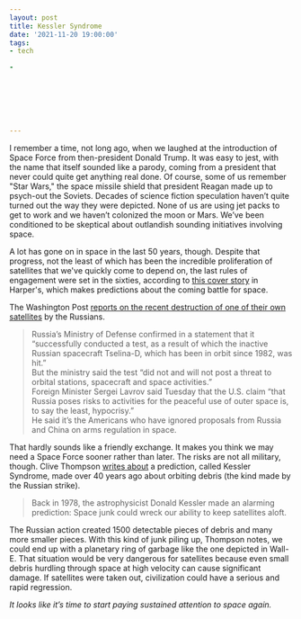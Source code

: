 ```yaml
---
layout: post
title: Kessler Syndrome
date: '2021-11-20 19:00:00'
tags:
- tech

- 







---
```


I remember a time, not long ago, when we laughed at the introduction of Space Force from then-president Donald Trump. It was easy to jest, with the name that itself sounded like a parody, coming from a president that never could quite get anything real done. Of course, some of us remember "Star Wars," the space missile shield that president Reagan made up to psych-out the Soviets. Decades of science fiction speculation haven’t quite turned out the way they were depicted. None of us are using jet packs to get to work and we haven’t colonized the moon or Mars. We’ve been conditioned to be skeptical about outlandish sounding initiatives involving space.

A lot has gone on in space in the last 50 years, though. Despite that progress, not the least of which has been the incredible proliferation of satellites that we've quickly come to depend on, the last rules of engagement were set in the sixties, according to [this cover story](https://harpers.org/archive/2021/11/ad-astra-the-coming-battle-over-space/) in Harper's, which makes predictions about the coming battle for space.

The Washington Post [reports on the recent destruction of one of their own satellites](https://www.washingtonpost.com/national-security/russia-satellie-weapon/2021/11/15/0695621c-4648-11ec-973c-be864f938c72_story.html) by the Russians.

> Russia’s Ministry of Defense confirmed in a statement that it “successfully conducted a test, as a result of which the inactive Russian spacecraft Tselina-D, which has been in orbit since 1982, was hit.”  
> But the ministry said the test “did not and will not post a threat to orbital stations, spacecraft and space activities.”  
> Foreign Minister Sergei Lavrov said Tuesday that the U.S. claim “that Russia poses risks to activities for the peaceful use of outer space is, to say the least, hypocrisy.”  
> He said it’s the Americans who have ignored proposals from Russia and China on arms regulation in space.

That hardly sounds like a friendly exchange. It makes you think we may need a Space Force sooner rather than later. The risks are not all military, though. Clive Thompson [writes about](https://clivethompson.medium.com/get-ready-for-the-kessler-syndrome-to-wreck-outer-space-7f29cfe62c3e) a prediction, called Kessler Syndrome, made over 40 years ago about orbiting debris (the kind made by the Russian strike).

> Back in 1978, the astrophysicist Donald Kessler made an alarming prediction: Space junk could wreck our ability to keep satellites aloft.

The Russian action created 1500 detectable pieces of debris and many more smaller pieces. With this kind of junk piling up, Thompson notes, we could end up with a planetary ring of garbage like the one depicted in Wall-E. That situation would be very dangerous for satellites because even small debris hurdling through space at high velocity can cause significant damage. If satellites were taken out, civilization could have a serious and rapid regression.

_It looks like it’s time to start paying sustained attention to space again._

